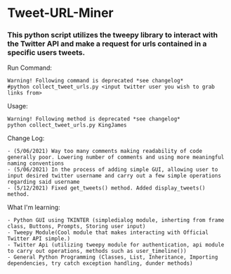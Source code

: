 # Tweet-URL-Miner
### This python script utilizes the tweepy library to interact with the Twitter API and make a request for urls contained in a specific users tweets.

Run Command:

	Warning! Following command is deprecated *see changelog*
	#python collect_tweet_urls.py <input twitter user you wish to grab links from>

Usage:
	
	Warning! Following method is deprecated *see changelog*
	python collect_tweet_urls.py KingJames

Change Log: 

	- (5/06/2021) Way too many comments making readability of code generally poor. Lowering number of comments and using more meaningful naming conventions  
	- (5/06/2021) In the process of adding simple GUI, allowing user to input desired twitter username and carry out a few simple operations regarding said username
	- (5/12/2021) Fixed get_tweets() method. Added display_tweets() method.
What I'm learning:
	
	- Python GUI using TKINTER (simpledialog module, inherting from frame class, Buttons, Prompts, Storing user input)
	- Tweepy Module(Cool module that makes interacting with Official Twitter API simple.)
	- Twitter Api (utilizing tweepy module for authentication, api module to carry out operations, methods such as user_timeline())
	- General Python Programming (Classes, List, Inheritance, Importing dependencies, try catch exception handling, dunder methods)
